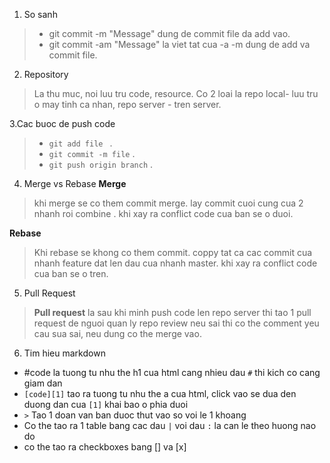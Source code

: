 1. So sanh 
> - git commit -m "Message" dung de commit file da add vao.
> - git commit -am "Message" la viet tat cua -a -m dung de add va commit file.

2. Repository
> La thu muc, noi luu tru code, resource. Co 2 loai la repo local- luu tru o may tinh ca nhan, repo server - tren server.

3.Cac buoc de push code
> - `git add file ` .
> - `git commit -m file` .
>- `git push origin branch` .
4. Merge vs Rebase
**Merge**
> khi merge se co them commit merge. lay commit cuoi cung cua 2 nhanh roi combine . khi xay ra conflict code cua ban se o duoi.

**Rebase**
> Khi rebase se khong co them commit. coppy tat ca cac commit cua nhanh feature dat len dau cua nhanh master. khi xay ra conflict code cua ban se o tren.

5. Pull Request
> **Pull request** la sau khi minh push code len repo server thi tao 1 pull request de nguoi quan ly repo review neu sai thi co the comment yeu cau sua sai, neu dung co the merge vao.

6. Tim hieu markdown
- #code la tuong tu nhu the h1 cua html cang nhieu dau `#` thi kich co cang giam dan
- `[code][1]` tao ra tuong tu nhu the a cua html, click vao se dua den duong dan cua `[1]` khai bao o phia duoi
- `>` Tao 1 doan van ban duoc thut vao so voi le 1 khoang
- Co the tao ra 1 table bang cac dau `|` voi dau `:` la can le theo huong nao do
- co the tao ra  checkboxes bang  [] va  [x] 
